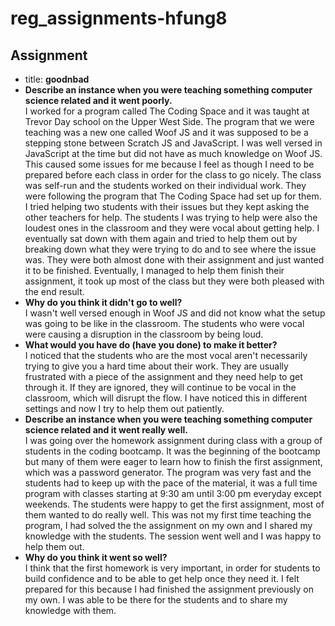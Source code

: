 # reg_assignments-hfung8
## Assignment
* title: **goodnbad**
* **Describe an instance when you were teaching something computer science related and it went poorly.**<br>
I worked for a program called The Coding Space and it was taught at Trevor Day school on the Upper West Side. The program that we were teaching was a new one called Woof JS and it was supposed to be a stepping stone between Scratch JS and JavaScript. I was well versed in JavaScript at the time but did not have as much knowledge on Woof JS. This caused some issues for me because I feel as though I need to be prepared before each class in order for the class to go nicely. The class was self-run and the students worked on their individual work. They were following the program that The Coding Space had set up for them. I tried helping two students with their issues but they kept asking the other teachers for help. The students I was trying to help were also the loudest ones in the classroom and they were vocal about getting help. I eventually sat down with them again and tried to help them out by breaking down what they were trying to do and to see where the issue was. They were both almost done with their assignment and just wanted it to be finished. Eventually, I managed to help them finish their assignment, it took up most of the class but they were both pleased with the end result. 
* **Why do you think it didn't go to well?**<br>
I wasn't well versed enough in Woof JS and did not know what the setup was going to be like in the classroom. The students who were vocal were causing a disruption in the classroom by being loud.  
* **What would you have do (have you done) to make it better?**<br>
I noticed that the students who are the most vocal aren't necessarily trying to give you a hard time about their work. They are usually frustrated with a piece of the assignment and they need help to get through it. If they are ignored, they will continue to be vocal in the classroom, which will disrupt the flow. I have noticed this in different settings and now I try to help them out patiently.   
* **Describe an instance when you were teaching something computer science related and it went really well.**<br>
I was going over the homework assignment during class with a group of students in the coding bootcamp. It was the beginning of the bootcamp but many of them were eager to learn how to finish the first assignment, which was a password generator. The program was very fast and the students had to keep up with the pace of the material, it was a full time program with classes starting at 9:30 am until 3:00 pm everyday except weekends. The students were happy to get the first assignment, most of them wanted to do really well. This was not my first time teaching the program, I had solved the the assignment on my own and I shared my knowledge with the students. The session went well and I was happy to help them out. 
* **Why do you think it went so well?**<br>
I think that the first homework is very important, in order for students to build confidence and to be able to get help once they need it. I felt prepared for this because I had finished the assignment previously on my own. I was able to be there for the students and to share my knowledge with them. 
